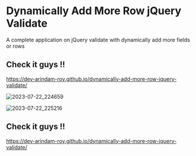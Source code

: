 # Dynamically Add More Row jQuery Validate
A complete application on jQuery validate with dynamically add more fields or rows

## Check it guys !!
<a href="https://dev-arindam-roy.github.io/dynamically-add-more-row-jquery-validate/">https://dev-arindam-roy.github.io/dynamically-add-more-row-jquery-validate/</a>


![2023-07-22_224659](https://github.com/dev-arindam-roy/dynamically-add-more-row-jquery-validate/assets/24665327/48323c94-6619-47a9-8f51-5871ae548d08)


![2023-07-22_225216](https://github.com/dev-arindam-roy/dynamically-add-more-row-jquery-validate/assets/24665327/f950fbb8-f1c8-4c84-860d-46651dc4ab6d)


## Check it guys !!
<a href="https://dev-arindam-roy.github.io/dynamically-add-more-row-jquery-validate/">https://dev-arindam-roy.github.io/dynamically-add-more-row-jquery-validate/</a>
